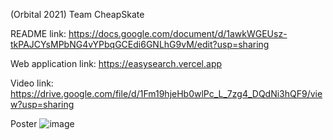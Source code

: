 (Orbital 2021) Team CheapSkate

README link: https://docs.google.com/document/d/1awkWGEUsz-tkPAJCYsMPbNG4vYPbqGCEdi6GNLhG9vM/edit?usp=sharing

Web application link: https://easysearch.vercel.app

Video link: https://drive.google.com/file/d/1Fm19hjeHb0wlPc_L_7zg4_DQdNi3hQF9/view?usp=sharing

Poster
![image](https://drive.google.com/uc?export=view&id=1Aw0E1FHQ7E5wmE9_dY3UXVpjEc5Y43x0)



